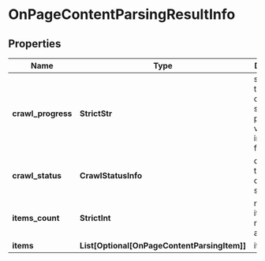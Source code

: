 # OnPageContentParsingResultInfo


## Properties

| Name | Type | Description | Notes |
|------------ | ------------- | ------------- | -------------|
**crawl_progress** | **StrictStr** | status of the crawling session<br>possible values: in_progress, finished |[optional]|
**crawl_status** | **CrawlStatusInfo** | details of the crawling session |[optional]|
**items_count** | **StrictInt** | number of items in the results array |[optional]|
**items** | **List[Optional[OnPageContentParsingItem]]** | items array |[optional]|